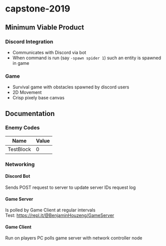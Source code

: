 # capstone-2019

## Minimum Viable Product
### Discord Integration
* Communicates with Discord via bot
* When command is run (say `-spawn spider 1`) such an entity is spawned in game
### Game
* Survival game with obstacles spawned by discord users
* 2D Movement
* Crisp pixely base canvas

## Documentation
### Enemy Codes
| Name      | Value |
|-----------|-------|
| TestBlock | 0     |
### Networking
#### Discord Bot
Sends POST request to server to update server IDs request log
#### Game Server
Is polled by Game Client at regular intervals  
Test: https://repl.it/@BenjaminHouzeng/GameServer
#### Game Client
Run on players PC polls game server with network controller node
